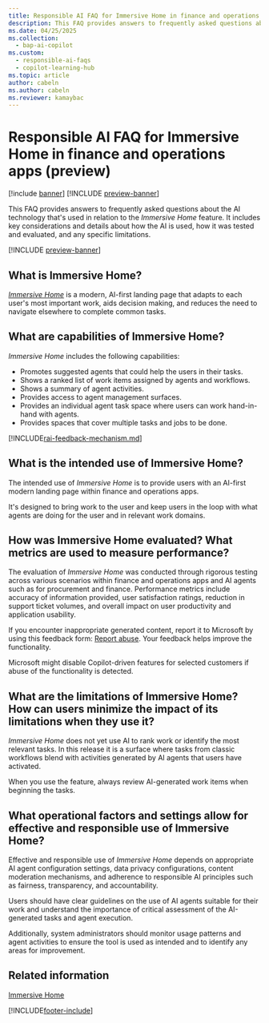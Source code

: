 ```yaml
---
title: Responsible AI FAQ for Immersive Home in finance and operations apps (preview)
description: This FAQ provides answers to frequently asked questions about the AI technology that's used in connection with Immersive Home. It includes key considerations and details about how the AI is used, how it was tested and evaluated, and any specific limitations.
ms.date: 04/25/2025
ms.collection:
  - bap-ai-copilot
ms.custom:
  - responsible-ai-faqs
  - copilot-learning-hub
ms.topic: article
author: cabeln
ms.author: cabeln
ms.reviewer: kamaybac
---
```


# Responsible AI FAQ for Immersive Home in finance and operations apps (preview)

[!include [banner](../includes/banner.md)]
[!INCLUDE [preview-banner](~/../shared-content/shared/preview-includes/preview-banner.md)]

This FAQ provides answers to frequently asked questions about the AI technology that's used in relation to the *Immersive Home* feature. It includes key considerations and details about how the AI is used, how it was tested and evaluated, and any specific limitations.

[!INCLUDE [preview-banner](~/../shared-content/shared/preview-includes/preview-banner.md)]

## What is Immersive Home?

[*Immersive Home*](immersive-home.md) is a modern, AI-first landing page that adapts to each user's most important work, aids decision making, and reduces the need to navigate elsewhere to complete common tasks.

## What are capabilities of Immersive Home?

*Immersive Home* includes the following capabilities:

- Promotes suggested agents that could help the users in their tasks.
- Shows a ranked list of work items assigned by agents and workflows.
- Shows a summary of agent activities.
- Provides access to agent management surfaces.
- Provides an individual agent task space where users can work hand-in-hand with agents.
- Provides spaces that cover multiple tasks and jobs to be done.

[!INCLUDE[rai-feedback-mechanism.md](../../../includes/rai-feedback-mechanism.md)]

## What is the intended use of Immersive Home?

The intended use of *Immersive Home* is to provide users with an AI-first modern landing page within finance and operations apps.

It's designed to bring work to the user and keep users in the loop with what agents are doing for the user and in relevant work domains.

## How was Immersive Home evaluated? What metrics are used to measure performance?

The evaluation of *Immersive Home* was conducted through rigorous testing across various scenarios within finance and operations apps and AI agents such as for procurement and finance. Performance metrics include accuracy of information provided, user satisfaction ratings, reduction in support ticket volumes, and overall impact on user productivity and application usability.

If you encounter inappropriate generated content, report it to Microsoft by using this feedback form: [Report abuse](https://msrc.microsoft.com/report). Your feedback helps improve the functionality.

Microsoft might disable Copilot-driven features for selected customers if abuse of the functionality is detected.

## What are the limitations of Immersive Home? How can users minimize the impact of its limitations when they use it?

*Immersive Home* does not yet use AI to rank work or identify the most relevant tasks. In this release it is a surface where tasks from classic workflows blend with activities generated by AI agents that users have activated.

When you use the feature, always review AI-generated work items when beginning the tasks.

## What operational factors and settings allow for effective and responsible use of Immersive Home?

Effective and responsible use of *Immersive Home* depends on appropriate AI agent configuration settings, data privacy configurations, content moderation mechanisms, and adherence to responsible AI principles such as fairness, transparency, and accountability.

Users should have clear guidelines on the use of AI agents suitable for their work and understand the importance of critical assessment of the AI-generated tasks and agent execution.

Additionally, system administrators should monitor usage patterns and agent activities to ensure the tool is used as intended and to identify any areas for improvement.

## Related information

[Immersive Home](immersive-home.md)

[!INCLUDE[footer-include](../../../includes/footer-banner.md)]
